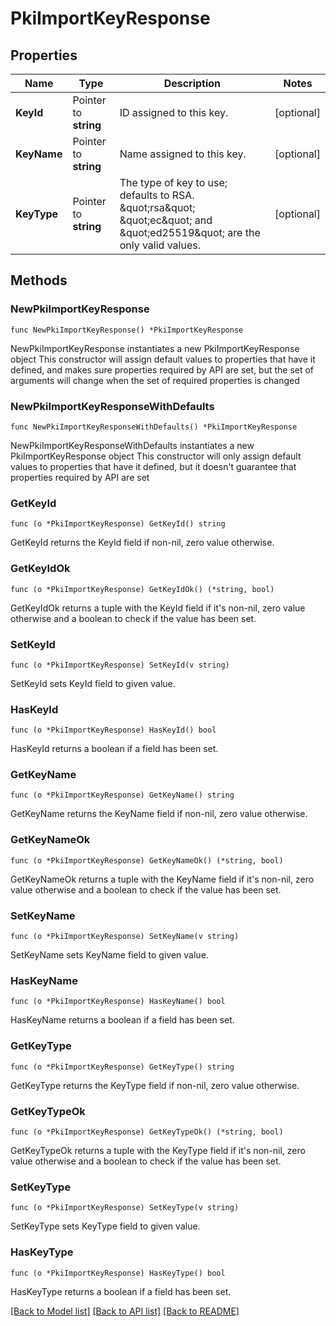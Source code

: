 # PkiImportKeyResponse


## Properties

Name | Type | Description | Notes
------------ | ------------- | ------------- | -------------
**KeyId** | Pointer to **string** | ID assigned to this key. | [optional] 
**KeyName** | Pointer to **string** | Name assigned to this key. | [optional] 
**KeyType** | Pointer to **string** | The type of key to use; defaults to RSA. \&quot;rsa\&quot; \&quot;ec\&quot; and \&quot;ed25519\&quot; are the only valid values. | [optional] 



## Methods


### NewPkiImportKeyResponse

`func NewPkiImportKeyResponse() *PkiImportKeyResponse`

NewPkiImportKeyResponse instantiates a new PkiImportKeyResponse object
This constructor will assign default values to properties that have it defined,
and makes sure properties required by API are set, but the set of arguments
will change when the set of required properties is changed

### NewPkiImportKeyResponseWithDefaults

`func NewPkiImportKeyResponseWithDefaults() *PkiImportKeyResponse`

NewPkiImportKeyResponseWithDefaults instantiates a new PkiImportKeyResponse object
This constructor will only assign default values to properties that have it defined,
but it doesn't guarantee that properties required by API are set


### GetKeyId

`func (o *PkiImportKeyResponse) GetKeyId() string`

GetKeyId returns the KeyId field if non-nil, zero value otherwise.

### GetKeyIdOk

`func (o *PkiImportKeyResponse) GetKeyIdOk() (*string, bool)`

GetKeyIdOk returns a tuple with the KeyId field if it's non-nil, zero value otherwise
and a boolean to check if the value has been set.

### SetKeyId

`func (o *PkiImportKeyResponse) SetKeyId(v string)`

SetKeyId sets KeyId field to given value.


### HasKeyId

`func (o *PkiImportKeyResponse) HasKeyId() bool`

HasKeyId returns a boolean if a field has been set.




### GetKeyName

`func (o *PkiImportKeyResponse) GetKeyName() string`

GetKeyName returns the KeyName field if non-nil, zero value otherwise.

### GetKeyNameOk

`func (o *PkiImportKeyResponse) GetKeyNameOk() (*string, bool)`

GetKeyNameOk returns a tuple with the KeyName field if it's non-nil, zero value otherwise
and a boolean to check if the value has been set.

### SetKeyName

`func (o *PkiImportKeyResponse) SetKeyName(v string)`

SetKeyName sets KeyName field to given value.


### HasKeyName

`func (o *PkiImportKeyResponse) HasKeyName() bool`

HasKeyName returns a boolean if a field has been set.




### GetKeyType

`func (o *PkiImportKeyResponse) GetKeyType() string`

GetKeyType returns the KeyType field if non-nil, zero value otherwise.

### GetKeyTypeOk

`func (o *PkiImportKeyResponse) GetKeyTypeOk() (*string, bool)`

GetKeyTypeOk returns a tuple with the KeyType field if it's non-nil, zero value otherwise
and a boolean to check if the value has been set.

### SetKeyType

`func (o *PkiImportKeyResponse) SetKeyType(v string)`

SetKeyType sets KeyType field to given value.


### HasKeyType

`func (o *PkiImportKeyResponse) HasKeyType() bool`

HasKeyType returns a boolean if a field has been set.









[[Back to Model list]](../README.md#documentation-for-models) [[Back to API list]](../README.md#documentation-for-api-endpoints) [[Back to README]](../README.md)


